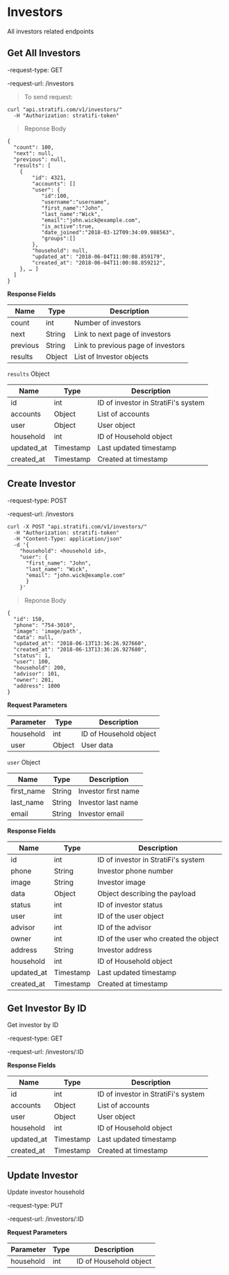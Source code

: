 # Investors

All investors related endpoints


## Get All Investors

-request-type: GET

-request-url: /investors

> To send request:

```shell
curl "api.stratifi.com/v1/investors/"
  -H "Authorization: stratifi-token"
```

> Reponse Body

```shell
{
  "count": 100,
  "next": null,
  "previous": null,
  "results": [
    {
        "id": 4321,
        "accounts": []
        "user": {
           "id":100,
           "username":"username",
           "first_name":"John",
           "last_name":"Wick",
           "email":"john.wick@example.com",
           "is_active":true,
           "date_joined":"2018-03-12T09:34:09.988563",
           "groups":[]
        },
        "household": null,
        "updated_at": "2018-06-04T11:00:08.859179",
        "created_at": "2018-06-04T11:00:08.859212",
    }, … ]
  ]
}
```

**Response Fields**

Name | Type | Description
-----|------|------------
count | int | Number of investors
next | String | Link to next page of investors
previous | String | Link to previous page of investors
results | Object | List of Investor objects

`results` Object

Name | Type | Description
-----|------|------------
id | int | ID of investor in StratiFi's system
accounts | Object | List of accounts
user | Object | User object
household |int | ID of Household object
updated_at | Timestamp | Last updated timestamp
created_at | Timestamp | Created at timestamp


## Create Investor

-request-type: POST

-request-url: /investors

```shell
curl -X POST "api.stratifi.com/v1/investors/"
  -H "Authorization: stratifi-token"
  -H "Content-Type: application/json"
  -d '{
    "household": <household id>,
    "user": {
      "first_name": "John",
      "last_name": "Wick",
      "email": "john.wick@example.com"
      }
    }'
```

> Reponse Body

```shell
{
  "id": 150,
  "phone": "754-3010",
  "image": 'image/path',
  "data": null,
  "updated_at": "2018-06-13T13:36:26.927660",
  "created_at": "2018-06-13T13:36:26.927680",
  "status": 1,
  "user": 100,
  "household": 200,
  "advisor": 101,
  "owner": 201,
  "address": 1000
}

```

**Request Parameters**

Parameter | Type | Description
----------|------|------------
household | int | ID of Household object
user | Object | User data


`user` Object

Name | Type | Description
-----|------|------------
first_name | String | Investor first name
last_name | String | Investor last name
email | String | Investor email

**Response Fields**

Name | Type | Description
-----|------|------------
id | int | ID of investor in StratiFi's system
phone | String | Investor phone number
image | String | Investor image
data | Object | Object describing the payload
status | int | ID of investor status
user | int |  ID of the user object
advisor | int |  ID of the advisor
owner | int | ID of the user who created the object
address | String | Investor address
household |int | ID of Household object
updated_at | Timestamp | Last updated timestamp
created_at | Timestamp | Created at timestamp


## Get Investor By ID

Get investor by ID

-request-type: GET

-request-url: /investors/:ID


**Response Fields**

Name | Type | Description
-----|------|------------
id | int | ID of investor in StratiFi's system
accounts | Object | List of accounts
user | Object | User object
household |int | ID of Household object
updated_at | Timestamp | Last updated timestamp
created_at | Timestamp | Created at timestamp


## Update Investor

Update investor household

-request-type: PUT

-request-url: /investors/:ID


**Request Parameters**

Parameter | Type | Description
----------|------|------------
household | int | ID of Household object
